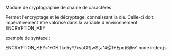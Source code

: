 Module de cryptographie de chaine de caractères

Permet l'encryptage et le décryptage, connaissant la clé.
Celle-ci doit impérativement être valorisé dans la variable d'environnement ENCRYPTION_KEY

exemple de syntaxe :

ENCRYPTION_KEY='+GKTkd5yY/xvaGR]wS[J^4@1+Epd)6@v' node index.js